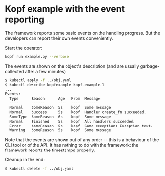 # Kopf example with the event reporting

The framework reports some basic events on the handling progress.
But the developers can report their own events conveniently.

Start the operator:

```bash
kopf run example.py --verbose
```

The events are shown on the object's description
(and are usually garbage-collected after a few minutes).

```bash
$ kubectl apply -f ../obj.yaml
$ kubectl describe kopfexample kopf-example-1
...
Events:
  Type      Reason      Age   From  Message
  ----      ------      ----  ----  -------
  Normal    SomeReason  5s    kopf  Some message
  Normal    Success     5s    kopf  Handler create_fn succeeded.
  SomeType  SomeReason  6s    kopf  Some message
  Normal    Finished    5s    kopf  All handlers succeeded.
  Error     SomeReason  5s    kopf  Some exception: Exception text.
  Warning   SomeReason  5s    kopf  Some message

```

Note that the events are shown out of any order -- this is a behaviour of the CLI tool or of the API.
It has nothing to do with the framework: the framework reports the timestamps properly.

Cleanup in the end:

```bash
$ kubectl delete -f ../obj.yaml
```
